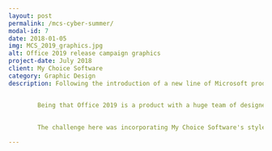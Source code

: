 ```yaml
---
layout: post
permalink: /mcs-cyber-summer/
modal-id: 7
date: 2018-01-05
img: MCS_2019_graphics.jpg
alt: Office 2019 release campaign graphics
project-date: July 2018
client: My Choice Software
category: Graphic Design
description: Following the introduction of a new line of Microsoft products, it is imperative for software retailers to get the word out that they have the biggest inventory and the lowest prices. Because of this, My Choice Software asked me to design marketing graphics for their website, google ads and email campaigns that the team would be running.


        Being that Office 2019 is a product with a huge team of designers already behind it, it was important for me to stay true to the design standards already put in place by Microsoft.
        
        
        The challenge here was incorporating My Choice Software's style in with Microsoft's without deviating too far. To accomplish this, I created a design that features the new products, but with a subtle hint of My Choice Software's branding to suggest that they are closely tied to Microsoft and their business.

---
```

